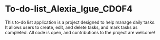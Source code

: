 # To-do-list_Alexia_Igue_CDOF4
This to-do list application is a project designed to help manage daily tasks. It allows users to create, edit, and delete tasks, and mark tasks as completed. All code is open, and contributions to the project are welcome!
